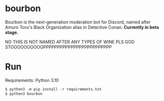 # bourbon
Bourbon is the next-generation moderation bot for Discord, named after Amuro Toru's Black Organization alias in Detective Conan. **Currently in beta stage.**

NO THIS IS NOT NAMED AFTER ANY TYPES OF WINE PLS GOD STOOOOOOOOOOPPPPPPPPPPPPPPPPPPPPPPPPP
# Run
Requirements: Python 3.10
```python
$ python3 -m pip install -r requirements.txt
$ python3 bourbon
```

